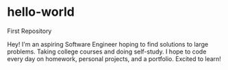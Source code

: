 # hello-world
First Repository 

Hey! I'm an aspiring Software Engineer hoping to find solutions to large problems. Taking college courses and doing self-study. I hope to code every day on homework, personal projects, and a portfolio. Excited to learn! 
